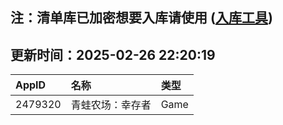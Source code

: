 ## 注：清单库已加密想要入库请使用 ([入库工具](https://github.com/BlankTMing/ManifestAutoUpdate/releases))

## 更新时间：2025-02-26 22:20:19
| AppID | 名称 | 类型  |
| :-------------------- | :----------------------------- | :----------- |
| 2479320 | 青蛙农场：幸存者| Game |
